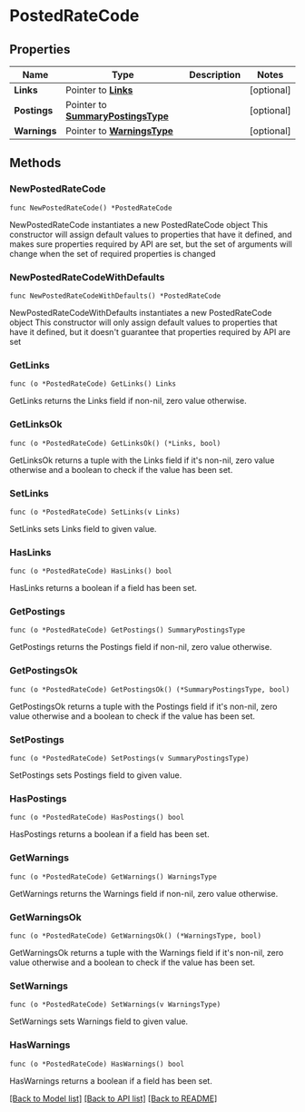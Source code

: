 # PostedRateCode

## Properties

Name | Type | Description | Notes
------------ | ------------- | ------------- | -------------
**Links** | Pointer to [**Links**](Links.md) |  | [optional] 
**Postings** | Pointer to [**SummaryPostingsType**](SummaryPostingsType.md) |  | [optional] 
**Warnings** | Pointer to [**WarningsType**](WarningsType.md) |  | [optional] 

## Methods

### NewPostedRateCode

`func NewPostedRateCode() *PostedRateCode`

NewPostedRateCode instantiates a new PostedRateCode object
This constructor will assign default values to properties that have it defined,
and makes sure properties required by API are set, but the set of arguments
will change when the set of required properties is changed

### NewPostedRateCodeWithDefaults

`func NewPostedRateCodeWithDefaults() *PostedRateCode`

NewPostedRateCodeWithDefaults instantiates a new PostedRateCode object
This constructor will only assign default values to properties that have it defined,
but it doesn't guarantee that properties required by API are set

### GetLinks

`func (o *PostedRateCode) GetLinks() Links`

GetLinks returns the Links field if non-nil, zero value otherwise.

### GetLinksOk

`func (o *PostedRateCode) GetLinksOk() (*Links, bool)`

GetLinksOk returns a tuple with the Links field if it's non-nil, zero value otherwise
and a boolean to check if the value has been set.

### SetLinks

`func (o *PostedRateCode) SetLinks(v Links)`

SetLinks sets Links field to given value.

### HasLinks

`func (o *PostedRateCode) HasLinks() bool`

HasLinks returns a boolean if a field has been set.

### GetPostings

`func (o *PostedRateCode) GetPostings() SummaryPostingsType`

GetPostings returns the Postings field if non-nil, zero value otherwise.

### GetPostingsOk

`func (o *PostedRateCode) GetPostingsOk() (*SummaryPostingsType, bool)`

GetPostingsOk returns a tuple with the Postings field if it's non-nil, zero value otherwise
and a boolean to check if the value has been set.

### SetPostings

`func (o *PostedRateCode) SetPostings(v SummaryPostingsType)`

SetPostings sets Postings field to given value.

### HasPostings

`func (o *PostedRateCode) HasPostings() bool`

HasPostings returns a boolean if a field has been set.

### GetWarnings

`func (o *PostedRateCode) GetWarnings() WarningsType`

GetWarnings returns the Warnings field if non-nil, zero value otherwise.

### GetWarningsOk

`func (o *PostedRateCode) GetWarningsOk() (*WarningsType, bool)`

GetWarningsOk returns a tuple with the Warnings field if it's non-nil, zero value otherwise
and a boolean to check if the value has been set.

### SetWarnings

`func (o *PostedRateCode) SetWarnings(v WarningsType)`

SetWarnings sets Warnings field to given value.

### HasWarnings

`func (o *PostedRateCode) HasWarnings() bool`

HasWarnings returns a boolean if a field has been set.


[[Back to Model list]](../README.md#documentation-for-models) [[Back to API list]](../README.md#documentation-for-api-endpoints) [[Back to README]](../README.md)


